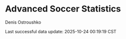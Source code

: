 # Advanced Soccer Statistics
Denis Ostroushko

<!-- gfm -->

Last successful data update: 2025-10-24 00:19:19 CST
